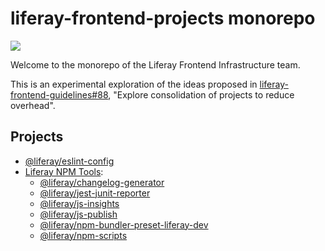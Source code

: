 # liferay-frontend-projects monorepo

![](https://github.com/liferay/liferay-frontend-projects/workflows/ci/badge.svg)

Welcome to the monorepo of the Liferay Frontend Infrastructure team.

This is an experimental exploration of the ideas proposed in [liferay-frontend-guidelines#88](https://github.com/liferay/liferay-frontend-guidelines/issues/88), "Explore consolidation of projects to reduce overhead".

## Projects

-   [@liferay/eslint-config](./projects/eslint-config)
-   [Liferay NPM Tools](./projects/npm-tools):
    -   [@liferay/changelog-generator](./projects/npm-tools/packages/changelog-generator)
    -   [@liferay/jest-junit-reporter](./projects/npm-tools/packages/jest-junit-reporter)
    -   [@liferay/js-insights](./projects/npm-tools/packages/js-insights)
    -   [@liferay/js-publish](./projects/npm-tools/packages/js-publish)
    -   [@liferay/npm-bundler-preset-liferay-dev](./projects/npm-tools/packages/npm-bundler-preset-liferay-dev)
    -   [@liferay/npm-scripts](./projects/npm-tools/packages/npm-scripts)
